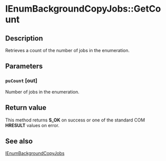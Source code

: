 # IEnumBackgroundCopyJobs::GetCount

## Description

Retrieves a count of the number of jobs in the enumeration.

## Parameters

### `puCount` [out]

Number of jobs in the enumeration.

## Return value

This method returns **S_OK** on success or one of the standard COM **HRESULT** values on error.

## See also

[IEnumBackgroundCopyJobs](https://learn.microsoft.com/windows/desktop/api/bits/nn-bits-ienumbackgroundcopyjobs)
